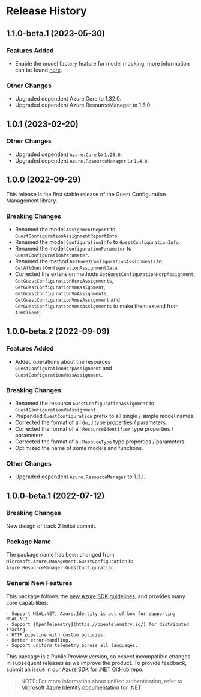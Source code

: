 # Release History

## 1.1.0-beta.1 (2023-05-30)

### Features Added

- Enable the model factory feature for model mocking, more information can be found [here](https://azure.github.io/azure-sdk/dotnet_introduction.html#dotnet-mocking-factory-builder).

### Other Changes

- Upgraded dependent Azure.Core to 1.32.0.
- Upgraded dependent Azure.ResourceManager to 1.6.0.

## 1.0.1 (2023-02-20)

### Other Changes

- Upgraded dependent `Azure.Core` to `1.28.0`.
- Upgraded dependent `Azure.ResourceManager` to `1.4.0`.

## 1.0.0 (2022-09-29)

This release is the first stable release of the Guest Configuration Management library.

### Breaking Changes

- Renamed the model `AssignmentReport` to `GuestConfigurationAssignmentReportInfo`.
- Renamed the model `ConfigurationInfo` to `GuestConfigurationInfo`.
- Renamed the model `ConfigurationParameter` to `GuestConfigurationParameter`.
- Renamed the method `GetGuestConfigurationAssignments` to `GetAllGuestConfigurationAssignmentData`.
- Corrected the extension methods `GetGuestConfigurationHcrpAssignment`, `GetGuestConfigurationHcrpAssignments`, `GetGuestConfigurationVmAssignment`, `GetGuestConfigurationVmAssignments`, `GetGuestConfigurationVmssAssignment` and `GetGuestConfigurationVmssAssignments` to make them extend from `ArmClient`.

## 1.0.0-beta.2 (2022-09-09)

### Features Added

- Added operations about the resources `GuestConfigurationHcrpAssignment` and `GuestConfigurationVmssAssignment`.

### Breaking Changes

- Renamed the resource `GuestConfigurationAssignment` to `GuestConfigurationVmAssignment`.
- Prepended `GuestConfiguration` prefix to all single / simple model names.
- Corrected the format of all `Guid` type properties / parameters.
- Corrected the format of all `ResourceIdentifier` type properties / parameters.
- Corrected the format of all `ResouceType` type properties / parameters.
- Optimized the name of some models and functions.

### Other Changes

- Upgraded dependent `Azure.ResourceManager` to 1.3.1.

## 1.0.0-beta.1 (2022-07-12)

### Breaking Changes

New design of track 2 initial commit.

### Package Name

The package name has been changed from `Microsoft.Azure.Management.GuestConfiguration` to `Azure.ResourceManager.GuestConfiguration`.

### General New Features

This package follows the [new Azure SDK guidelines](https://azure.github.io/azure-sdk/general_introduction.html), and provides many core capabilities:

    - Support MSAL.NET, Azure.Identity is out of box for supporting MSAL.NET.
    - Support [OpenTelemetry](https://opentelemetry.io/) for distributed tracing.
    - HTTP pipeline with custom policies.
    - Better error-handling.
    - Support uniform telemetry across all languages.

This package is a Public Preview version, so expect incompatible changes in subsequent releases as we improve the product. To provide feedback, submit an issue in our [Azure SDK for .NET GitHub repo](https://github.com/Azure/azure-sdk-for-net/issues).

> NOTE: For more information about unified authentication, refer to [Microsoft Azure Identity documentation for .NET](https://docs.microsoft.com//dotnet/api/overview/azure/identity-readme?view=azure-dotnet).
